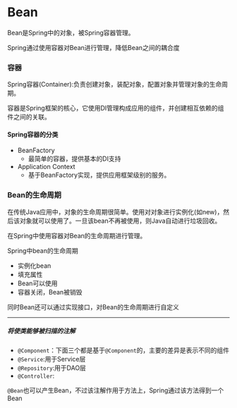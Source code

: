 # Bean

Bean是Spring中的对象，被Spring容器管理。

Spring通过使用容器对Bean进行管理，降低Bean之间的耦合度

### 容器

Spring容器(Container):负责创建对象，装配对象，配置对象并管理对象的生命周期。

容器是Spring框架的核心，它使用DI管理构成应用的组件，并创建相互依赖的组件之间的关联。

#### Spring容器的分类

- BeanFactory
  - 最简单的容器，提供基本的DI支持
- Application Context
  - 基于BeanFactory实现，提供应用框架级别的服务。

### Bean的生命周期

在传统Java应用中，对象的生命周期很简单。使用对对象进行实例化(如new)，然后该对象就可以使用了。一旦该bean不再被使用，则Java自动进行垃圾回收。

在Spring中使用容器对Bean的生命周期进行管理。

Spring中bean的生命周期

- 实例化bean
- 填充属性
- Bean可以使用
- 容器关闭，Bean被销毁

同时Bean还可以通过实现接口，对Bean的生命周期进行自定义

---

##### 将使类能够被扫描的注解

- `@Component`：下面三个都是基于`@Component`的，主要的差异是表示不同的组件
- `@Service`:用于Service层
- `@Repository`:用于DAO层
- `@Controller`:



`@Bean`也可以产生Bean，不过该注解作用于方法上，Spring通过该方法得到一个Bean



